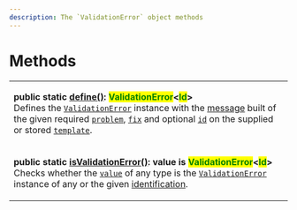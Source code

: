 ```yaml
---
description: The `ValidationError` object methods
---
```


# Methods

|                                                                                                                                                                                                                                                                                                                                                                                                                                                                                                                                                                                                                                                                                                                                                                                                                 |
| --------------------------------------------------------------------------------------------------------------------------------------------------------------------------------------------------------------------------------------------------------------------------------------------------------------------------------------------------------------------------------------------------------------------------------------------------------------------------------------------------------------------------------------------------------------------------------------------------------------------------------------------------------------------------------------------------------------------------------------------------------------------------------------------------------------- |
| <p><strong>public static</strong> <a href="static-define.md"><strong>define()</strong></a><strong>: </strong><mark style="color:green;"><strong>ValidationError</strong></mark><strong>&#x3C;</strong><mark style="color:green;"><strong>Id</strong></mark><strong>></strong><br><strong></strong>Defines the <a href="broken-reference"><code>ValidationError</code></a> instance with the <a href="../../commonerror/accessors/get-message.md">message</a> built of the given required <a href="static-define.md#problem-string"><code>problem</code></a>, <a href="static-define.md#fix-string"><code>fix</code></a> and optional <a href="static-define.md#id-id"><code>id</code></a> on the supplied or stored <a href="static-define.md#template-validationerror.template"><code>template</code></a>.</p> |
| <p><strong>public static</strong> <a href="static-isvalidationerror.md"><strong>isValidationError()</strong></a><strong>: value is </strong><mark style="color:green;"><strong>ValidationError</strong></mark><strong>&#x3C;</strong><mark style="color:green;"><strong>Id</strong></mark><strong>></strong><br><strong></strong>Checks whether the <a href="static-isvalidationerror.md#value-any"><code>value</code></a> of any type is the <a href="broken-reference"><code>ValidationError</code></a> instance of any or the given <a href="static-isvalidationerror.md#id-id">identification</a>.</p>                                                                                                                                                                                                      |
